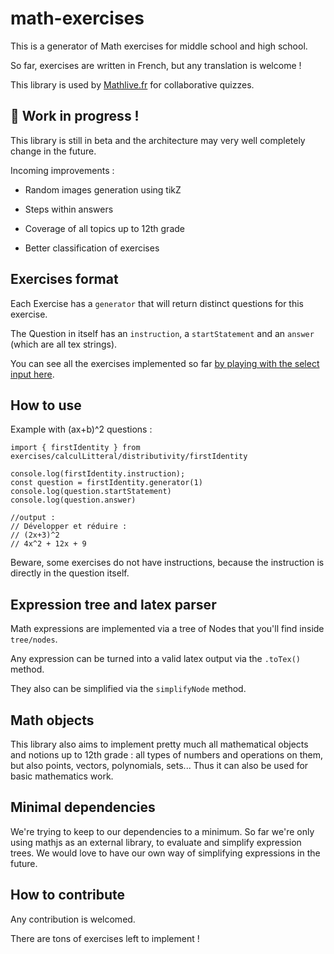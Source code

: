 # math-exercises

This is a generator of Math exercises for middle school and high school.

So far, exercises are written in French, but any translation is welcome !

This library is used by [Mathlive.fr](https://www.mathlive.fr) for collaborative quizzes.

## 🚧 Work in progress !

This library is still in beta and the architecture may very well completely change in the future.

Incoming improvements :

- Random images generation using tikZ

- Steps within answers

- Coverage of all topics up to 12th grade

- Better classification of exercises

## Exercises format

Each Exercise has a `generator` that will return distinct questions for this exercise.

The Question in itself has an `instruction`, a `startStatement` and an `answer` (which are all tex strings).

You can see all the exercises implemented so far [by playing with the select input here](https://www.mathlive.fr/teacher/createActivity/quizCollab/623366c277e90f70691aee70/).

## How to use

Example with (ax+b)^2 questions :

```
import { firstIdentity } from exercises/calculLitteral/distributivity/firstIdentity

console.log(firstIdentity.instruction);
const question = firstIdentity.generator(1)
console.log(question.startStatement)
console.log(question.answer)

//output :
// Développer et réduire :
// (2x+3)^2
// 4x^2 + 12x + 9
```

Beware, some exercises do not have instructions, because the instruction is directly in the question itself.

## Expression tree and latex parser

Math expressions are implemented via a tree of Nodes that you'll find inside `tree/nodes`.

Any expression can be turned into a valid latex output via the `.toTex()` method.

They also can be simplified via the `simplifyNode` method.

## Math objects

This library also aims to implement pretty much all mathematical objects and notions up to 12th grade : all types of numbers and operations on them, but also points, vectors, polynomials, sets... Thus it can also be used for basic mathematics work.

## Minimal dependencies

We're trying to keep to our dependencies to a minimum. So far we're only using mathjs as an external library, to evaluate and simplify expression trees. We would love to have our own way of simplifying expressions in the future.

## How to contribute

Any contribution is welcomed.

There are tons of exercises left to implement !
